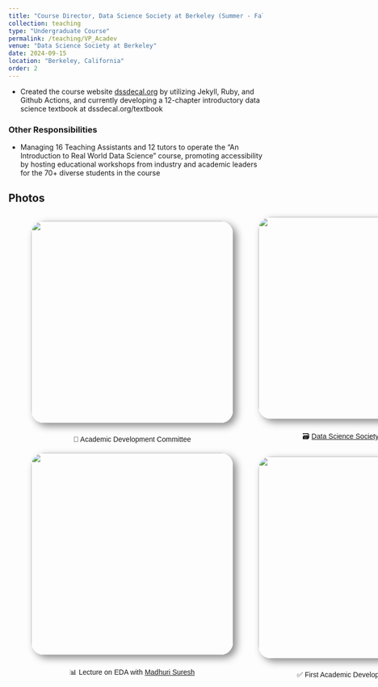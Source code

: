 ```yaml
---
title: "Course Director, Data Science Society at Berkeley (Summer - Fall 2024)"
collection: teaching
type: "Undergraduate Course"
permalink: /teaching/VP_Acadev
venue: "Data Science Society at Berkeley"
date: 2024-09-15
location: "Berkeley, California"
order: 2
---
```


* Created the course website <a href = "https://dssdecal.org" target = "_blank">dssdecal.org</a> by utilizing Jekyll, Ruby, and Github Actions, and currently developing a 12-chapter introductory data science textbook at dssdecal.org/textbook

### Other Responsibilities
* Managing 16 Teaching Assistants and 12 tutors to operate the “An Introduction to Real World Data Science” course, promoting accessibility by hosting educational workshops from industry and academic leaders for the 70+ diverse students in the course


## Photos

<div style = "margin-top: 25px; display: grid; grid-template-columns: 400px 400px; grid-column-gap: 50px; row-gap: 5px; margin-left: 45px; align-items: end;">
    <div>
        <img style = "width: 400px; border-radius: 25px; margin-bottom: 10px; box-shadow: 7px 6px 15px rgb(0,0,0,0.45);" src = "../images/Teaching/spacadev.jpg">
        <div  style = "display: flex; justify-content: center; width = 100%; font-family: Arial; ">
            <p>🐤 Academic Development Committee</p>
        </div>
    </div>
     <div>
        <img style = "width: 400px; border-radius: 25px; margin-bottom: 10px; box-shadow: 7px 6px 15px rgb(0,0,0,0.45);" src = "../images/Teaching/dssgroup.JPG">
        <div  style = "display: flex; justify-content: center; width = 100%; font-family: Arial;">
            <p>🗃️ <a href = "https://dssberkeley.com/" target = "_blank">Data Science Society</a> at Berkeley</p>
        </div>
    </div>
    <div>
        <img style = "width: 400px; border-radius: 25px; margin-bottom: 10px; box-shadow: 7px 6px 15px rgb(0,0,0,0.45);" src = "../images/Teaching/firstlecture.JPG">
        <div  style = "display: flex; justify-content: center; width = 100%; font-family: Arial;">
            <p>📊 Lecture on EDA with <a href = "https://www.linkedin.com/in/madhuri-suresh0404/" target = "_blank">Madhuri Suresh</a></p>
        </div>
    </div>
    <div>
        <img style = "width: 400px; border-radius: 25px; margin-bottom: 10px; box-shadow: 7px 6px 15px rgb(0,0,0,0.45);" src = "../images/Teaching/acadevmeeting.JPG">
        <div  style = "display: flex; justify-content: center; width = 100%; font-family: Arial;">
            <p>✅ First Academic Development Meeting</p>
        </div>
    </div>
</div>